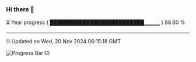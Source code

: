### Hi there 👋

⏳ Year progress { ██████████████████████████▁▁▁▁ } 88.60 %

---

⏰ Updated on Wed, 20 Nov 2024 06:15:18 GMT

![Progress Bar CI](https://github.com/Shyam-Makwana/GitHub-Actions-Demo/workflows/Progress%20Bar%20CI/badge.svg)
